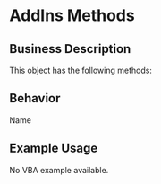 # AddIns Methods

## Business Description
This object has the following methods:

## Behavior
Name

## Example Usage
No VBA example available.